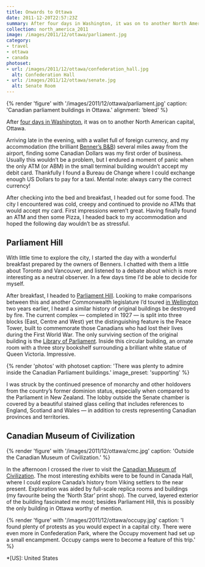 ```yaml
---
title: Onwards to Ottawa
date: 2011-12-20T22:57:23Z
summary: After four days in Washington, it was on to another North American capital, Ottawa. I encountered a city that was cold yet plentiful in ATMs that would refuse to accept my debit card.
collection: north_america_2011
image: /images/2011/12/ottawa/parliament.jpg
category:
- travel
- ottawa
- canada
photoset:
- url: /images/2011/12/ottawa/confederation_hall.jpg
  alt: Confederation Hall
- url: /images/2011/12/ottawa/senate.jpg
  alt: Senate Room
---
```

{% render 'figure' with '/images/2011/12/ottawa/parliament.jpg'
  caption: 'Canadian parliament buildings in Ottawa.'
  alignment: 'bleed'
%}

After [four days in Washington][1], it was on to another North American capital, Ottawa.

Arriving late in the evening, with a wallet full of foreign currency, and my accommodation (the brilliant [Benner’s B&B][2]) several miles away from the airport, finding some Canadian Dollars was my first order of business. Usually this wouldn’t be a problem, but I endured a moment of panic when the only ATM (or ABM) in the small terminal building wouldn’t accept my debit card. Thankfully I found a Bureau de Change where I could exchange enough US Dollars to pay for a taxi. Mental note: always carry the correct currency!

After checking into the bed and breakfast, I headed out for some food. The city I encountered was cold, creepy and continued to provide no ATMs that would accept my card. First impressions weren’t great. Having finally found an ATM and then some Pizza, I headed back to my accommodation and hoped the following day wouldn’t be as stressful.

## Parliament Hill

With little time to explore the city, I started the day with a wonderful breakfast prepared by the owners of Benners. I chatted with them a little about Toronto and Vancouver, and listened to a debate about which is more interesting as a neutral observer. In a few days time I’d be able to decide for myself.

After breakfast, I headed to [Parliament Hill][3]. Looking to make comparisons between this and another Commonwealth legislature I’d toured [in Wellington][4] two years earlier, I heard a similar history of original buildings be destroyed by fire. The current complex — completed in 1927 — is split into three blocks (East, Centre and West) yet the distinguishing feature is the Peace Tower, built to commemorate those Canadians who had lost their lives during the First World War. The only surviving section of the original building is the [Library of Parliament][5]. Inside this circular building, an ornate room with a three story bookshelf surrounding a brilliant white statue of Queen Victoria. Impressive.

{% render 'photos' with photoset
  caption: 'There was plenty to admire inside the Canadian Parliament buildings.'
  image_preset: 'supporting'
%}

I was struck by the continued presence of monarchy and other holdovers from the country’s former dominion status, especially when compared to the Parliament in New Zealand. The lobby outside the Senate chamber is covered by a beautiful stained glass ceiling that includes references to England, Scotland and Wales — in addition to crests representing Canadian provinces and territories.

## Canadian Museum of Civilization

{% render 'figure' with '/images/2011/12/ottawa/cmc.jpg'
  caption: 'Outside the Canadian Museum of Civilization.'
%}

In the afternoon I crossed the river to visit the [Canadian Museum of Civilization][6]. The most interesting exhibits were to be found in Canada Hall, where I could explore Canada’s history from Viking settlers to the near present. Exploration was aided by full-scale replica rooms and buildings (my favourite being the ‘North Star’ print shop). The curved, layered exterior of the building fascinated me most; besides Parliament Hill, this is possibly the only building in Ottawa worthy of mention.

{% render 'figure' with '/images/2011/12/ottawa/occupy.jpg'
  caption: 'I found plenty of protests as you would expect in a capital city. There were even more in Confederation Park, where the Occupy movement had set up a small encampment. Occupy camps were to become a feature of this trip.'
%}

[1]: /2011/12/washington_dc
[2]: http://bennersbnb.com/
[3]: https://en.wikipedia.org/wiki/Parliament_Hill
[4]: /2010/01/wellington
[5]: https://en.wikipedia.org/wiki/Library_of_Parliament
[6]: https://en.wikipedia.org/wiki/Canadian_Museum_of_Civilization

*[US]: United States
